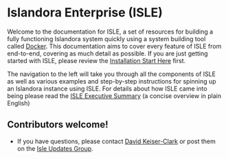 # Islandora Enterprise (ISLE)

Welcome to the documentation for ISLE, a set of resources for building a fully functioning Islandora system quickly using a system building tool called [Docker](https://docker.com). This documentation aims to cover every feature of ISLE from end-to-end, covering as much detail as possible. If you are just getting started with ISLE, please review the [Installation Start Here](install_start_here.md) first.

The navigation to the left will take you through all the components of ISLE as well as various examples and step-by-step instructions for spinning up an Islandora instance using ISLE. For details about how ISLE came into being please read the [ISLE Executive Summary](https://docs.google.com/document/d/17tAFxR6_b7sxXkE1teNDQZv0UZ0LLSkX8K05-U6A6nw/edit?usp=sharing) (a concise overview in plain English)

## Contributors welcome!
* If you have questions, please contact [David Keiser-Clark](dwk2@williams.edu) or post them on the [Isle Updates Group](https://groups.google.com/forum/#!forum/isle-updates).
